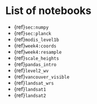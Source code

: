 # List of notebooks

* {ref}`sec:numpy`  
* {ref}`sec:planck`  
* {ref}`modis_level1b`  
* {ref}`week4:coords`  
* {ref}`week4:resample`
* {ref}`scale_heights`
* {ref}`pandas_intro`
* {ref}`level2_wv`
* {ref}`vancouver_visible`
* {ref}`landsat_wrs`
* {ref}`landsat1`
* {ref}`landsat2`


